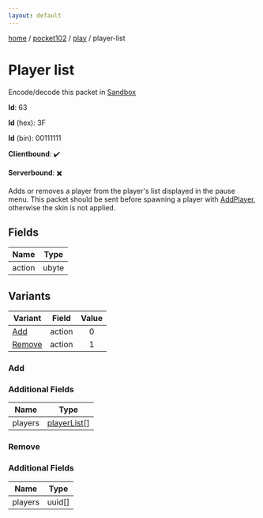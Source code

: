 ```yaml
---
layout: default
---
```


[home](/)  /  [pocket102](/protocol/pocket102)  /  [play](/protocol/pocket102/play)  /  player-list

# Player list

Encode/decode this packet in [Sandbox](../../../sandbox/pocket102#play.player_list)

**Id**: 63

**Id** (hex): 3F

**Id** (bin): 00111111

**Clientbound**: ✔️

**Serverbound**: ✖️

Adds or removes a player from the player's list displayed in the pause menu. This packet should be sent before spawning a player with [AddPlayer](#play_add-player), otherwise the skin is not applied.

## Fields

Name | Type
---|---
action | ubyte

## Variants

Variant | Field | Value
---|---|:---:
[Add](#add) | action | 0
[Remove](#remove) | action | 1

### Add

### Additional Fields

Name | Type
---|---
players | [playerList](/protocol/pocket102/types/player-list)[]

### Remove

### Additional Fields

Name | Type
---|---
players | uuid[]
